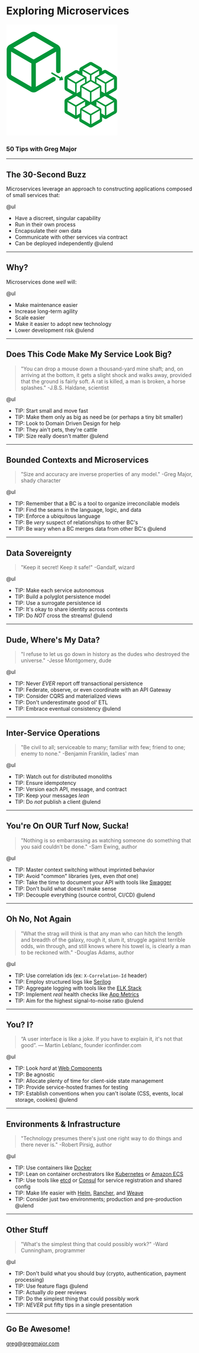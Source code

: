 # Exploring Microservices
![Microservices](assets/images/microservices.png)
### 50 Tips with Greg Major
---

## The 30-Second Buzz

Microservices leverage an approach to constructing applications composed of small services that:

@ul
- Have a discreet, singular capability
- Run in their own process
- Encapsulate their own data
- Communicate with other services via contract
- Can be deployed independently
@ulend

---

## Why?

Microservices done _well_ will:

@ul
- Make maintenance easier
- Increase long-term agility
- Scale easier
- Make it easier to adopt new technology
- Lower development risk
@ulend

---

## Does This Code Make My Service Look Big?

<blockquote>"You can drop a mouse down a thousand-yard mine shaft; and, on arriving at the bottom, it gets a slight shock and walks away, provided that the ground is fairly soft. A rat is killed, a man is broken, a horse splashes." -J.B.S. Haldane, scientist</blockquote>

@ul
- TIP: Start small and move fast
- TIP: Make them only as big as need be (or perhaps a tiny bit smaller)
- TIP: Look to Domain Driven Design for help
- TIP: They ain't pets, they're cattle
- TIP: Size really doesn't matter
@ulend

---

## Bounded Contexts and Microservices

<blockquote>"Size and accuracy are inverse properties of any model." -Greg Major, shady character</blockquote>

@ul
- TIP: Remember that a BC is a tool to organize irreconcilable models
- TIP: Find the seams in the language, logic, and data
- TIP: Enforce a ubiquitous language
- TIP: Be _very_ suspect of relationships to other BC's
- TIP: Be wary when a BC merges data from other BC's
@ulend

---

## Data Sovereignty

<blockquote>"Keep it secret! Keep it safe!" -Gandalf, wizard</blockquote>

@ul
- TIP: Make each service autonomous
- TIP: Build a polyglot persistence model
- TIP: Use a surrogate persistence id
- TIP: It's okay to share identity across contexts
- TIP: Do *NOT* cross the streams!
@ulend

---

## Dude, Where's My Data?

<blockquote>"I refuse to let us go down in history as the dudes who destroyed the universe." -Jesse Montgomery, dude</blockquote>

@ul
- TIP: Never *EVER* report off transactional persistence
- TIP: Federate, observe, or even coordinate with an API Gateway
- TIP: Consider CQRS and materialized views
- TIP: Don't underestimate good ol' ETL
- TIP: Embrace eventual consistency
@ulend

---

## Inter-Service Operations

<blockquote>"Be civil to all; serviceable to many; familiar with few; friend to one; enemy to none." -Benjamin Franklin, ladies' man</blockquote>

@ul
- TIP: Watch out for distributed monoliths
- TIP: Ensure idempotency
- TIP: Version each API, message, and contract
- TIP: Keep your messages _lean_
- TIP: Do *not* publish a client
@ulend

---

## You're On OUR Turf Now, Sucka!

<blockquote>"Nothing is so embarrassing as watching someone do something that you said couldn’t be done." -Sam Ewing, author</blockquote>

@ul
- TIP: Master context switching without imprinted behavior
- TIP: Avoid "common" libraries (yes, even _that_ one)
- TIP: Take the time to document your API with tools like [Swagger](https://swagger.io/)
- TIP: Don't build what doesn't make sense
- TIP: Decouple everything (source control, CI/CD)
@ulend

---

## Oh No, Not Again

<blockquote>"What the strag will think is that any man who can hitch the length and breadth of the galaxy, rough it, slum it, struggle against terrible odds, win through, and still knows where his towel is, is clearly a man to be reckoned with." -Douglas Adams, author</blockquote>

@ul
- TIP: Use correlation ids (ex: `X-Correlation-Id` header)
- TIP: Employ structured logs like [Serilog](https://serilog.net/)
- TIP: Aggregate logging with tools like the [ELK Stack](https://www.elastic.co/elk-stack)
- TIP: Implement _real_ health checks like [App Metrics](https://www.app-metrics.io/)
- TIP: Aim for the highest signal-to-noise ratio
@ulend

---

## You? I?

<blockquote>“A user interface is like a joke. If you have to explain it, it's not that good”. — Martin Leblanc, founder iconfinder.com</blockquote>

@ul
- TIP: Look _hard_ at [Web Components](https://www.webcomponents.org/)
- TIP: Be agnostic
- TIP: Allocate plenty of time for client-side state management
- TIP: Provide service-hosted frames for testing
- TIP: Establish conventions when you can't isolate (CSS, events, local storage, cookies)
@ulend

---

## Environments & Infrastructure

<blockquote>"Technology presumes there's just one right way to do things and there never is." -Robert Pirsig, author</blockquote>

@ul
- TIP: Use containers like [Docker](https://www.docker.com)
- TIP: Lean on container orchestrators like [Kubernetes](https://kubernetes.io/) or [Amazon ECS](https://aws.amazon.com/ecs/)
- TIP: Use tools like [etcd](https://coreos.com/etcd/) or [Consul](https://www.consul.io/) for service registration and shared config
- TIP: Make life easier with [Helm](https://helm.sh/), [Rancher](https://rancher.com/), and [Weave](https://www.weave.works/)
- TIP: Consider just two environments; production and pre-production
@ulend

---

## Other Stuff

<blockquote>"What's the simplest thing that could possibly work?" -Ward Cunningham, programmer</blockquote>

@ul
- TIP: Don't build what you should buy (crypto, authentication, payment processing)
- TIP: Use feature flags
@ulend
- TIP: Actually _do_ peer reviews
- TIP: Do the simplest thing that could possibly work
- TIP: *NEVER* put fifty tips in a single presentation

---

## Go Be Awesome!

greg@gregmajor.com